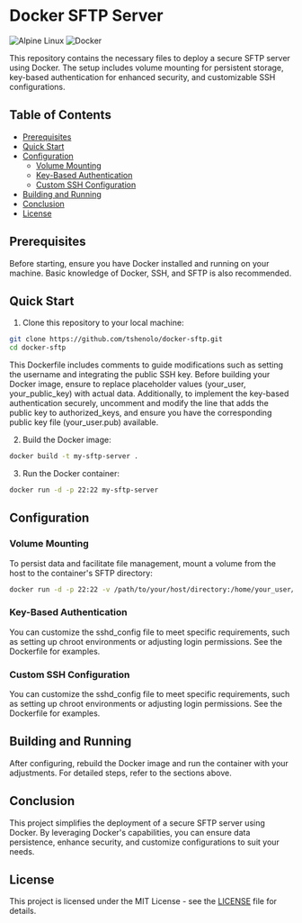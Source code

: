# Docker SFTP Server

![Alpine Linux](https://img.shields.io/badge/Alpine_Linux-%230D597F.svg?style=for-the-badge&logo=alpine-linux&logoColor=white)
![Docker](https://img.shields.io/badge/docker-%230db7ed.svg?style=for-the-badge&logo=docker&logoColor=white)


This repository contains the necessary files to deploy a secure SFTP server using Docker. The setup includes volume mounting for persistent storage, key-based authentication for enhanced security, and customizable SSH configurations.

## Table of Contents

- [Prerequisites](#prerequisites)
- [Quick Start](#quick-start)
- [Configuration](#configuration)
  - [Volume Mounting](#volume-mounting)
  - [Key-Based Authentication](#key-based-authentication)
  - [Custom SSH Configuration](#custom-ssh-configuration)
- [Building and Running](#building-and-running)
- [Conclusion](#conclusion)
- [License](#license)

## Prerequisites

Before starting, ensure you have Docker installed and running on your machine. Basic knowledge of Docker, SSH, and SFTP is also recommended.

## Quick Start

1. Clone this repository to your local machine:
```bash
git clone https://github.com/tshenolo/docker-sftp.git
cd docker-sftp
```
This Dockerfile includes comments to guide modifications such as setting the username and integrating the public SSH key. Before building your Docker image, ensure to replace placeholder values (your_user, your_public_key) with actual data. Additionally, to implement the key-based authentication securely, uncomment and modify the line that adds the public key to authorized_keys, and ensure you have the corresponding public key file (your_user.pub) available.

2. Build the Docker image:
```bash
docker build -t my-sftp-server .
```

3. Run the Docker container:
```bash
docker run -d -p 22:22 my-sftp-server
```

## Configuration
### Volume Mounting
To persist data and facilitate file management, mount a volume from the host to the container's SFTP directory:
```bash
docker run -d -p 22:22 -v /path/to/your/host/directory:/home/your_user/sftp my-sftp-server
```

### Key-Based Authentication
You can customize the sshd_config file to meet specific requirements, such as setting up chroot environments or adjusting login permissions. See the Dockerfile for examples.

### Custom SSH Configuration
You can customize the sshd_config file to meet specific requirements, such as setting up chroot environments or adjusting login permissions. See the Dockerfile for examples.

## Building and Running
After configuring, rebuild the Docker image and run the container with your adjustments. For detailed steps, refer to the sections above.

## Conclusion
This project simplifies the deployment of a secure SFTP server using Docker. By leveraging Docker's capabilities, you can ensure data persistence, enhance security, and customize configurations to suit your needs.

## License
This project is licensed under the MIT License - see the [LICENSE](LICENSE) file for details.





























